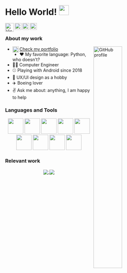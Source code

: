 # Hello World! <img src="https://raw.githubusercontent.com/iampavangandhi/iampavangandhi/master/gifs/Hi.gif" width="32px"></h2>
<a href="https://VicentCodes.com">
  <img align="left" alt="VicentCodes.com" width="28px" src="https://i.ibb.co/4VvGvDb/Logo-256x256.png" />
</a>
<a href="https://twitter.com/VicentCodes">
  <img align="left" alt="Twitter profile" width="22px" src="https://cdn.jsdelivr.net/npm/simple-icons@v3/icons/twitter.svg" />
</a>
<a href="https://www.linkedin.com/in/vicentcodes/">
  <img align="left" alt="Linkdein profile" width="22px" src="https://cdn.jsdelivr.net/npm/simple-icons@v3/icons/linkedin.svg" />
</a>
<a href="mailto:contact@VicentCodes.com">
  <img align="left" alt="Patreon profile" width="22px" src="https://cdn.jsdelivr.net/npm/simple-icons@v3/icons/gmail.svg" />
</a>


<br />

### About my work

<a href="https://github.com/VicentCodes">
  <img width="43%" align="right" alt="GitHub profile" src="https://github-readme-stats.vercel.app/api?username=VicentCodes&show_icons=true&count_private=true&hide_border=true" />
</a>


- <a href="https://VicentCodes.com"><img align="left" alt="VicentCodes.com" width="20px" src="https://i.ibb.co/4VvGvDb/Logo-256x256.png" />Check my portfolio</a> 
- ❤️ My favorite language: Python, who doesn't?
- 👨‍🎓 Computer Engineer
- ⚾ Playing with Android since 2018
- 📐 UX/UI design as a hobby
- ✈️ Boeing lover
- ✌️ Ask me about: anything, I am happy to help

### Languages and Tools

<p align="center">
  <code><img width="50px" src="https://www.vectorlogo.zone/logos/python/python-icon.svg"></code>
   <code><img width="50px" src="https://www.vectorlogo.zone/logos/javascript/javascript-icon.svg"></code>
      <code><img width="50px" src="https://www.vectorlogo.zone/logos/kotlinlang/kotlinlang-icon.svg"></code>
            <code><img width="50px" src="https://www.vectorlogo.zone/logos/java/java-icon.svg"></code>
  <code><img width="50px" src="https://www.vectorlogo.zone/logos/figma/figma-icon.svg"></code>
    <code><img width="50px" src="https://upload.vectorlogo.zone/logos/android_studio/images/bc43bbac-e239-4ae9-829a-9809e57a8bc0.svg"></code>
  <code><img width="50px" src="https://www.vectorlogo.zone/logos/firebase/firebase-icon.svg"></code>
    <code><img width="50px" src="https://www.vectorlogo.zone/logos/mongodb/mongodb-icon.svg"></code>
      <code><img width="50px" src="https://www.vectorlogo.zone/logos/postgresql/postgresql-icon.svg"></code>
</p>

### Relevant work
<p align="center">
  <a href="https://github.com/VicentCodes/Algeb">
    <img align="center" src="https://github-readme-stats.vercel.app/api/pin/?username=VicentCodes&repo=Algeb" />
  </a>
  <a href="https://github.com/VicentCodes/CRUD-Node">
    <img align="center" src="https://github-readme-stats.vercel.app/api/pin/?username=VicentCodes&repo=CRUD-Node" />
  </a>
</p>
